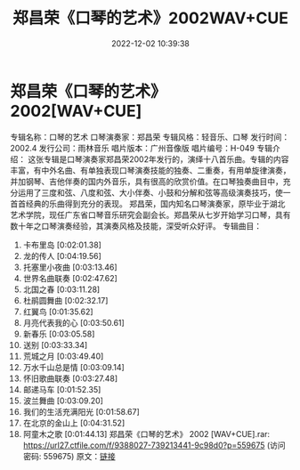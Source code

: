 ﻿---
title: 郑昌荣《口琴的艺术》2002WAV+CUE
date: 2022-12-02 10:39:38
categories: 古典音乐、新世纪、纯音雅乐
tags: 纯音雅乐
---
# 郑昌荣《口琴的艺术》2002[WAV+CUE]

专辑名称：口琴的艺术
口琴演奏家：郑昌荣
专辑风格：轻音乐、口琴
发行时间：2002.4
发行公司：雨林音乐
唱片版本：广州音像版
唱片编号：H-049
专辑介绍：
这张专辑是口琴演奏家郑昌荣2002年发行的，演绎十八首乐曲。专辑的内容丰富，有中外名曲、有单独表现口琴演奏技能的独奏、二重奏，有用单旋律演奏，并加钢琴、吉他伴奏的国内外音乐，具有很高的欣赏价值。在口琴独奏曲目中，充分运用了三度和弦、八度和弦、大小伴奏、小鼓和分解和弦等高级演奏技巧，使一首首经典的乐曲得到充分的表现。
郑昌荣，国内知名口琴演奏家，原毕业于湖北艺术学院，现任广东省口琴音乐研究会副会长。郑昌荣从七岁开始学习口琴，具有数十年之口琴演奏经验，其演奏风格及技能，深受听众好评。
专辑曲目：
01. 卡布里岛 [0:02:01.38]
02. 龙的传人 [0:04:19.56]
03. 托塞里小夜曲 [0:03:13.46]
04. 世界名曲联奏 [0:02:47.62]
05. 北国之春 [0:03:11.28]
06. 杜鹃圆舞曲 [0:02:32.17]
07. 红翼鸟 [0:01:35.62]
08. 月亮代表我的心 [0:03:50.61]
09. 新春乐 [0:03:05.58]
10. 送别 [0:03:33.34]
11. 荒城之月 [0:03:49.40]
12. 万水千山总是情 [0:03:09.14]
13. 怀旧歌曲联奏 [0:03:27.48]
14. 邮递马车 [0:01:52.35]
15. 波兰舞曲 [0:03:09.20]
16. 我们的生活充满阳光 [0:01:58.67]
17. 在北京的金山上 [0:04:31.52]
18. 阿童木之歌 [0:01:44.13]
郑昌荣《口琴的艺术》 2002 [WAV+CUE].rar: https://url27.ctfile.com/f/9388027-739213441-9c98d0?p=559675
(访问密码: 559675)
原文：[链接](https://blog.sina.com.cn/s/blog_1647c7e76010310ee.html)